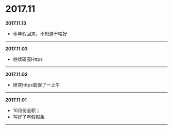 # 2017.11

**2017.11.13**
*   休年假回来，不知道干啥好
---

**2017.11.03**
*   继续研究Https
---

**2017.11.02**
*   研究https耽误了一上午
---

**2017.11.01**
*   10月份全职；
*   写好了年假假条
---

